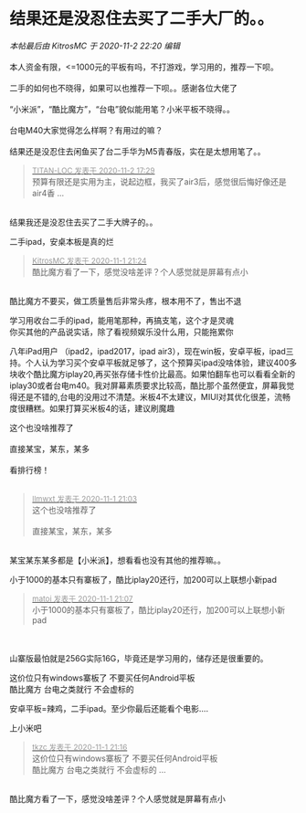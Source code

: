 # 结果还是没忍住去买了二手大厂的。。


<i class="pstatus"> 本帖最后由 KitrosMC 于 2020-11-2 22:20 编辑 </i><br />
<br />
本人资金有限，&lt;=1000元的平板有吗，不打游戏，学习用的，推荐一下呗。<br />
<br />
二手的如何也不晓得，如果可以也推荐一下呗。。感谢各位大佬了<br />
<br />
“小米派”，“酷比魔方”，“台电”貌似能用笔？小米平板不晓得。。<br />
<br />
台电M40大家觉得怎么样啊？有用过的嘛？<br />
<br />
结果还是没忍住去闲鱼买了台二手华为M5青春版，实在是太想用笔了。。

<div class="quote"><blockquote><font size="2"><a href="https://www.hostloc.com/forum.php?mod=redirect&amp;goto=findpost&amp;pid=9390128&amp;ptid=761050" target="_blank"><font color="#999999">TITAN-LOC 发表于 2020-11-2 17:29</font></a></font><br />
预算有限还是实用为主，说起边框，我买了air3后，感觉很后悔好像还是air4香 ...</blockquote></div><br />
结果我还是没忍住去买了二手大牌子的。。

二手ipad，安桌本板是真的烂

<div class="quote"><blockquote><font size="2"><a href="https://www.hostloc.com/forum.php?mod=redirect&amp;goto=findpost&amp;pid=9386278&amp;ptid=761050" target="_blank"><font color="#999999">KitrosMC 发表于 2020-11-1 21:24</font></a></font><br />
酷比魔方看了一下，感觉没啥差评？个人感觉就是屏幕有点小</blockquote></div><br />
酷比魔方不要买，做工质量售后非常头疼，根本用不了，售出不退

学习用收台二手的ipad，能用笔那种，再搞支笔，这个才是灵魂<br />
你买其他的产品说实话，除了看视频娱乐没什么用，只能拖累你

八年iPad用户 （ipad2，ipad2017，ipad air3），现在win板，安卓平板，ipad三持。个人认为学习买个安卓平板就足够了，这个预算买ipad没啥体验，建议400多块收个酷比魔方iplay20,再买张存储卡性价比最高。如果怕翻车也可以看看全新的iplay30或者台电m40。我对屏幕素质要求比较高，酷比那个虽然便宜，屏幕我觉得还是不错的,台电的没用过不清楚。米板4不太建议，MIUI对其优化很差，流畅度很糟糕。如果打算买米板4的话，建议刷魔趣

这个也没啥推荐了<br />
<br />
直接某宝，某东，某多<br />
<br />
看排行榜！<br />
<br />
<img src="static/image/smiley/default/lol.gif" smilieid="12" border="0" alt="" /><img src="static/image/smiley/default/lol.gif" smilieid="12" border="0" alt="" /><img src="static/image/smiley/default/lol.gif" smilieid="12" border="0" alt="" />

<div class="quote"><blockquote><font size="2"><a href="https://www.hostloc.com/forum.php?mod=redirect&amp;goto=findpost&amp;pid=9386199&amp;ptid=761050" target="_blank"><font color="#999999">llmwxt 发表于 2020-11-1 21:03</font></a></font><br />
这个也没啥推荐了<br />
<br />
直接某宝，某东，某多</blockquote></div><br />
某宝某东某多都是【小米派】，想看看也没有其他的推荐嘛。。

小于1000的基本只有寨板了，酷比iplay20还行，加200可以上联想小新pad

<div class="quote"><blockquote><font size="2"><a href="https://www.hostloc.com/forum.php?mod=redirect&amp;goto=findpost&amp;pid=9386221&amp;ptid=761050" target="_blank"><font color="#999999">matoi 发表于 2020-11-1 21:07</font></a></font><br />
小于1000的基本只有寨板了，酷比iplay20还行，加200可以上联想小新pad</blockquote></div><br />
<br />
山寨版最怕就是256G实际16G，毕竟还是学习用的，储存还是很重要的。

这价位只有windows寨板了 不要买任何Android平板<br />
酷比魔方 台电之类就行 不会虚标的

安卓平板=辣鸡，二手ipad。至少你最后还能看个电影....

上小米吧

<div class="quote"><blockquote><font size="2"><a href="https://www.hostloc.com/forum.php?mod=redirect&amp;goto=findpost&amp;pid=9386259&amp;ptid=761050" target="_blank"><font color="#999999">tkzc 发表于 2020-11-1 21:16</font></a></font><br />
这价位只有windows寨板了 不要买任何Android平板<br />
酷比魔方 台电之类就行 不会虚标的 ...</blockquote></div><br />
酷比魔方看了一下，感觉没啥差评？个人感觉就是屏幕有点小
